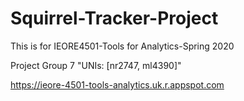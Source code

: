 # Squirrel-Tracker-Project
This is for IEORE4501-Tools for Analytics-Spring 2020

Project Group 7
"UNIs: [nr2747, ml4390]"

https://ieore-4501-tools-analytics.uk.r.appspot.com
